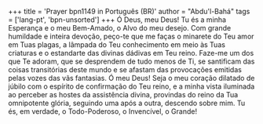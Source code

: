 +++
title = 'Prayer bpn1149 in Português (BR)'
author = "Abdu'l-Bahá"
tags = ['lang-pt', 'bpn-unsorted']
+++
Ó Deus, meu Deus! Tu és a minha Esperança e o meu Bem-Amado, o Alvo do meu desejo. Com grande humildade e inteira devoção, peço-te que me faças o minarete do Teu amor em Tuas plagas, a lâmpada do Teu conhecimento em meio às Tuas criaturas e o estandarte das divinas dádivas em Teu reino.
Faze-me um dos que Te adoram, que se desprendem de tudo menos de Ti, se santificam das coisas transitórias deste mundo e se afastam das provocações emitidas pelas vozes das vãs fantasias.
Ó meu Deus! Seja o meu coração dilatado de júbilo com o espírito de confirmação do Teu reino, e a minha vista iluminada ao perceber as hostes da assistência divina, provindas do reino da Tua omnipotente glória, seguindo uma após a outra, descendo sobre mim.
Tu és, em verdade, o Todo-Poderoso, o Invencível, o Grande!
